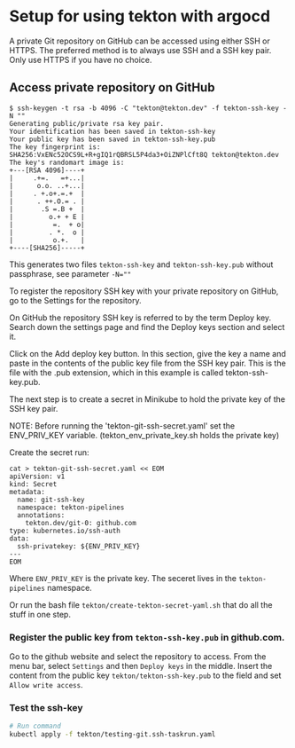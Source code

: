 # Setup for using tekton with argocd

A private Git repository on GitHub can be accessed using either SSH or HTTPS. The preferred method is to always use SSH and a SSH key pair. Only use HTTPS if you have no choice.
## Access private repository on GitHub

```
$ ssh-keygen -t rsa -b 4096 -C "tekton@tekton.dev" -f tekton-ssh-key -N ""
Generating public/private rsa key pair.
Your identification has been saved in tekton-ssh-key
Your public key has been saved in tekton-ssh-key.pub
The key fingerprint is:
SHA256:VxENc52OCS9L+R+gIQ1rQBRSL5P4da3+OiZNPlCft8Q tekton@tekton.dev
The key's randomart image is:
+---[RSA 4096]----+
|     .+=.   =+...|
|      o.o. ..+...|
|     . +.o+.=.+  |
|      . ++.O.= . |
|       .S =.B +  |
|         o.+ + E |
|          =.  + o|
|         . *.  o |
|          o.+.   |
+----[SHA256]-----+
```

This generates two files `tekton-ssh-key` and `tekton-ssh-key.pub` without passphrase, see parameter `-N=""`

To register the repository SSH key with your private repository on GitHub, go to the Settings for the repository.

On GitHub the repository SSH key is referred to by the term Deploy key. Search down the settings page and find the Deploy keys section and select it.

Click on the Add deploy key button. In this section, give the key a name and paste in the contents of the public key file from the SSH key pair. This is the file with the .pub extension, which in this example is called tekton-ssh-key.pub.

The next step is to create a secret in Minikube to hold the private key of the SSH key pair.

NOTE: Before running the 'tekton-git-ssh-secret.yaml' set the ENV_PRIV_KEY variable. (tekton_env_private_key.sh holds the private key)

Create the secret run:

```
cat > tekton-git-ssh-secret.yaml << EOM
apiVersion: v1
kind: Secret
metadata:
  name: git-ssh-key
  namespace: tekton-pipelines
  annotations:
    tekton.dev/git-0: github.com
type: kubernetes.io/ssh-auth
data:
  ssh-privatekey: ${ENV_PRIV_KEY}
---
EOM
```
Where `ENV_PRIV_KEY` is the private key. The seceret lives in the `tekton-pipelines` namespace.

Or run the bash file `tekton/create-tekton-secret-yaml.sh` that do all the stuff in one step.

### Register the public key from `tekton-ssh-key.pub` in github.com.

Go to the github website and select the repository to access. 
From the menu bar, select `Settings` and then `Deploy keys` in the middle. 
Insert the content from the public key `tekton/tekton-ssh-key.pub` to the field and set `Allow write access`.

### Test the ssh-key

```BASH
# Run command
kubectl apply -f tekton/testing-git.ssh-taskrun.yaml
```